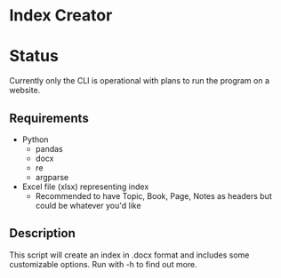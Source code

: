 # Index Creator
# Status
Currently only the CLI is operational with plans to run the program on a website.
## Requirements
* Python
  * pandas
  * docx
  * re
  * argparse
* Excel file (xlsx) representing index
  * Recommended to have Topic, Book, Page, Notes as headers but could be whatever you'd like
## Description
This script will create an index in .docx format and includes some customizable options. Run with -h to find out more.
